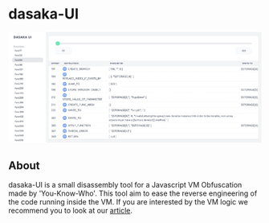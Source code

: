 # dasaka-UI

![dasaka screenshot](static/screen.png?raw=true)

## About

dasaka-UI is a small disassembly tool for a Javascript VM Obfuscation made by 'You-Know-Who'.
This tool aim to ease the reverse engineering of the code running inside the VM.
If you are interested by the VM logic we recommend you to look at our [article](http://opcodes.fr/en/publications/2021-08/you-know-who-javascript-vm-obfuscation-reverse-part1/). 

